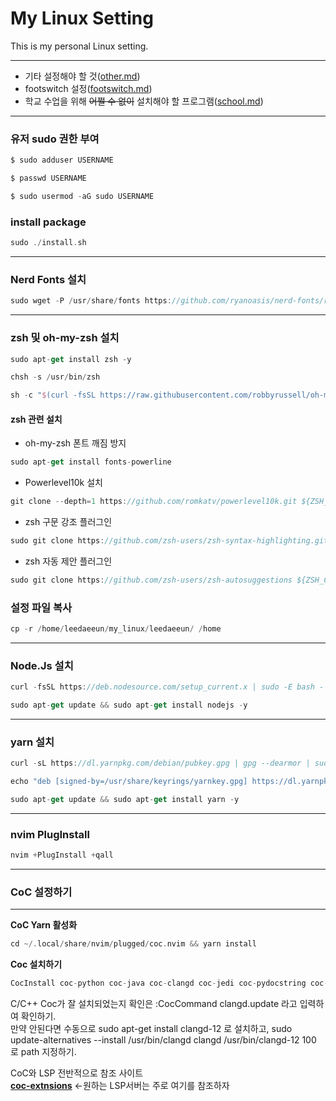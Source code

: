 # My Linux Setting
This is my personal Linux setting. 
***
* 기타 설정해야 할 것([other.md](https://github.com/2daeeun/my_linux/blob/master/etc_documents/other_set.md))
* footswitch 설정([footswitch.md](https://github.com/2daeeun/my_linux/blob/master/etc_documents/footswitch.md))
* 학교 수업을 위해 ~~어쩔 수 없이~~ 설치해야 할 프로그램([school.md](https://github.com/2daeeun/my_linux/blob/master/etc_documents/school.md))
***
### 유저 sudo 권한 부여
```swift
$ sudo adduser USERNAME
```
```swift
$ passwd USERNAME
```
```swift
$ sudo usermod -aG sudo USERNAME
```

### install package
```swift
sudo ./install.sh
```
***
### Nerd Fonts 설치
```swift
sudo wget -P /usr/share/fonts https://github.com/ryanoasis/nerd-fonts/raw/master/patched-fonts/Hack/Regular/complete/Hack%20Regular%20Nerd%20Font%20Complete.ttf && sudo fc-cache -f -v
```
***
### zsh 및 oh-my-zsh 설치
```swift
sudo apt-get install zsh -y
```
```swift
chsh -s /usr/bin/zsh
```
```swift
sh -c "$(curl -fsSL https://raw.githubusercontent.com/robbyrussell/oh-my-zsh/master/tools/install.sh)"
```
#### zsh 관련 설치
* oh-my-zsh 폰트 깨짐 방지
```swift
sudo apt-get install fonts-powerline
```
* Powerlevel10k 설치
```swift
git clone --depth=1 https://github.com/romkatv/powerlevel10k.git ${ZSH_CUSTOM:-~/.oh-my-zsh/custom}/themes/powerlevel10k
```
* zsh 구문 강조 플러그인
```swift
sudo git clone https://github.com/zsh-users/zsh-syntax-highlighting.git ${ZSH_CUSTOM:-~/.oh-my-zsh/custom}/plugins/zsh-syntax-highlighting
```
* zsh 자동 제안 플러그인
```swift
sudo git clone https://github.com/zsh-users/zsh-autosuggestions ${ZSH_CUSTOM:-~/.oh-my-zsh/custom}/plugins/zsh-autosuggestions
```
### 설정 파일 복사
```swift
cp -r /home/leedaeeun/my_linux/leedaeeun/ /home
```
***
### Node.Js 설치
```swift
curl -fsSL https://deb.nodesource.com/setup_current.x | sudo -E bash -
```
```swift
sudo apt-get update && sudo apt-get install nodejs -y
```
***
### yarn 설치
```swift
curl -sL https://dl.yarnpkg.com/debian/pubkey.gpg | gpg --dearmor | sudo tee /usr/share/keyrings/yarnkey.gpg >/dev/null
```
```swift
echo "deb [signed-by=/usr/share/keyrings/yarnkey.gpg] https://dl.yarnpkg.com/debian stable main" | sudo tee /etc/apt/sources.list.d/yarn.list
```
```swift
sudo apt-get update && sudo apt-get install yarn -y
```
***
### nvim PlugInstall
```swift
nvim +PlugInstall +qall
```
***
### CoC 설정하기  
***
**CoC Yarn 활성화**
```swift
cd ~/.local/share/nvim/plugged/coc.nvim && yarn install
```
**Coc 설치하기**
```swift
CocInstall coc-python coc-java coc-clangd coc-jedi coc-pydocstring coc-sh coc-vimlsp coc-json coc-tsserver coc-phpls coc-xml
```
C/C++ Coc가 잘 설치되었는지 확인은 :CocCommand clangd.update 라고 입력하여 확인하기.    
만약 안된다면 수동으로 sudo apt-get install clangd-12 로 설치하고, sudo update-alternatives --install /usr/bin/clangd clangd /usr/bin/clangd-12 100 로 path 지정하기.


CoC와 LSP 전반적으로 참조 사이트  
**[coc-extnsions](https://github.com/neoclide/coc.nvim/wiki/Using-coc-extensions)** <-원하는 LSP서버는 주로 여기를 참조하자  

